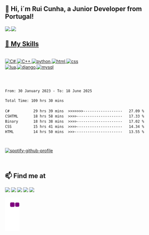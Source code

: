 ## 👋 Hi, i´m Rui Cunha, a Junior Developer from Portugal!

<div>
  <a href= "https://github.com/rpgcunha">
    <img align="center" height="160" src="https://github-readme-stats.vercel.app/api?username=rpgcunha&count_private=true&show_icons=true&theme=dracula"/>
    <img align="center" height="160" src="https://github-readme-stats.vercel.app/api/top-langs/?username=rpgcunha&langs_count=8&layout=compact&theme=dracula"/>
</div>

## 🚀 My Skills
<div style="display: inline_block"><br>
  <img align="center" alt="C#" height="30" width=auto src="https://img.shields.io/badge/C%23-239120?style=for-the-badge&logo=c-sharp&logoColor=white">
  <img align="center" alt="C++" height="30" width=auto src="https://img.shields.io/badge/C%2B%2B-00599C?style=for-the-badge&logo=c%2B%2B&logoColor=white">
  <img align="center" alt="python" height="30" width=auto src="https://img.shields.io/badge/Python-14354C?style=for-the-badge&logo=python&logoColor=white">
  <img align="center" alt="html" height="30" width=auto src="https://img.shields.io/badge/HTML5-E34F26?style=for-the-badge&logo=html5&logoColor=white">
  <img align="center" alt="css" height="30" width=auto src="https://img.shields.io/badge/CSS3-1572B6?style=for-the-badge&logo=css3&logoColor=white">
</div>
<div style="display: inline_block ><br>
  <img align="center" alt="javascript" height="30" width=auto src="https://img.shields.io/badge/JavaScript-323330?style=for-the-badge&logo=javascript&logoColor=F7DF1E">
  <img align="center" alt="lua" height="30" width=auto src="https://img.shields.io/badge/Lua-2C2D72?style=for-the-badge&logo=lua&logoColor=white">
  <img align="center" alt="django" height="30" width=auto src="https://img.shields.io/badge/Django-092E20?style=for-the-badge&logo=django&logoColor=white">
  <img align="center" alt="mysql" height="30" width=auto src="https://img.shields.io/badge/MySQL-00000F?style=for-the-badge&logo=mysql&logoColor=white">
</div>
  
  ##
  <br>
<!--START_SECTION:waka-->

```txt
From: 30 January 2023 - To: 18 June 2025

Total Time: 109 hrs 30 mins

C#           29 hrs 39 mins  >>>>>>>------------------   27.09 %
CSHTML       18 hrs 58 mins  >>>>---------------------   17.33 %
Binary       18 hrs 38 mins  >>>>---------------------   17.02 %
CSS          15 hrs 41 mins  >>>>---------------------   14.34 %
HTML         14 hrs 50 mins  >>>----------------------   13.55 %
```

<!--END_SECTION:waka-->
  <br>
  
  [![spotify-github-profile](https://spotify-github-profile.vercel.app/api/view?uid=rpgcunha&cover_image=true&theme=default&show_offline=false&background_color=282a36&bar_color=dd6387&bar_color_cover=false)](https://github.com/kittinan/spotify-github-profile)
  
  <br>

## 📫 Find me at
<div> 
  <a href="https://www.linkedin.com/in/rpgcunha/" target="_blank"><img src="https://img.shields.io/badge/-LinkedIn-%230077B5?style=for-the-badge&logo=linkedin&logoColor=white" target="_blank"></a> 
  <a href="https://www.instagram.com/ruipcunha/" target="_blank"><img src="https://img.shields.io/badge/-Instagram-%23E4405F?style=for-the-badge&logo=instagram&logoColor=white" target="_blank"></a>
  <a href = "mailto:rpgcunha@hotmail.com"><img src="https://img.shields.io/badge/Microsoft_Outlook-0078D4?style=for-the-badge&logo=microsoft-outlook&logoColor=white" target="_blank"></a>  
  <a href="https://twitter.com/rpgcunha" target="_blank"><img src="https://img.shields.io/badge/Twitter-1DA1F2?style=for-the-badge&logo=twitter&logoColor=white" target="_blank"></a> 
  <a href="https://open.spotify.com/user/rpgcunha?si=7ba4c15c83df41f4" target="_blank"><img src="https://img.shields.io/badge/Spotify-1ED760?&style=for-the-badge&logo=spotify&logoColor=white" target="_blank"></a>
</div>

![snake gif](https://github.com/rpgcunha/rpgcunha/blob/output/github-contribution-grid-snake.gif)


 
  
